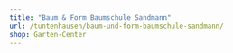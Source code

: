 ```yaml
---
title: "Baum & Form Baumschule Sandmann"
url: /tuntenhausen/baum-und-form-baumschule-sandmann/
shop: Garten-Center
---
```

